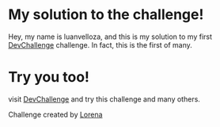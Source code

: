 # My solution to the challenge!
Hey, my name is luanvelloza, and this is my solution to my first <a href="https://www.devchallenge.com.br/">DevChallenge</a> challenge. In fact, this is the first of many.

# Try you too!
visit <a href="https://www.devchallenge.com.br/">DevChallenge</a> and try this challenge and many others.

Challenge created by  <a href="https://github.com/Lorenalgm">Lorena</a>
